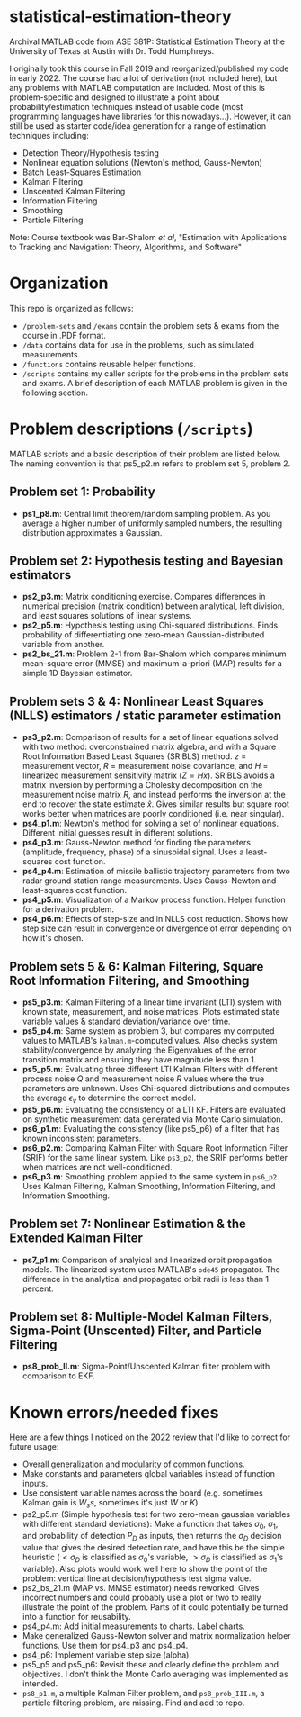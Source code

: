 # statistical-estimation-theory

Archival MATLAB code from ASE 381P: Statistical Estimation Theory at the University of Texas at Austin with Dr. Todd Humphreys.

I originally took this course in Fall 2019 and reorganized/published my code in early 2022. The course had a lot of derivation (not included here), but any problems with MATLAB computation are included. Most of this is problem-specific and designed to illustrate a point about probability/estimation techniques instead of usable code (most programming languages have libraries for this nowadays...). However, it can still be used as starter code/idea generation for a range of estimation techniques including:
- Detection Theory/Hypothesis testing
- Nonlinear equation solutions (Newton's method, Gauss-Newton)
- Batch Least-Squares Estimation
- Kalman Filtering
- Unscented Kalman Filtering
- Information Filtering
- Smoothing
- Particle Filtering

Note: Course textbook was Bar-Shalom *et al*, "Estimation with Applications to Tracking and Navigation: Theory, Algorithms, and Software"

# Organization
This repo is organized as follows:
- `/problem-sets` and `/exams` contain the problem sets & exams from the course in .PDF format.
- `/data` contains data for use in the problems, such as simulated measurements.
- `/functions` contains reusable helper functions.
- `/scripts` contains my caller scripts for the problems in the problem sets and exams. A brief description of each MATLAB problem is given in the following section.

# Problem descriptions (`/scripts`)
MATLAB scripts and a basic description of their problem are listed below. The naming convention is that ps5_p2.m refers to problem set 5, problem 2.

## Problem set 1: Probability
- **ps1_p8.m**: Central limit theorem/random sampling problem. As you average a higher number of uniformly sampled numbers, the resulting distribution approximates a Gaussian.

## Problem set 2: Hypothesis testing and Bayesian estimators
- **ps2_p3.m**: Matrix conditioning exercise. Compares differences in numerical precision (matrix condition) between analytical, left division, and least squares solutions of linear systems.
- **ps2_p5.m**: Hypothesis testing using Chi-squared distributions. Finds probability of differentiating one zero-mean Gaussian-distributed variable from another.
- **ps2_bs_21.m**: Problem 2-1 from Bar-Shalom which compares minimum mean-square error (MMSE) and maximum-a-priori (MAP) results for a simple 1D Bayesian estimator. 

## Problem sets 3 & 4: Nonlinear Least Squares (NLLS) estimators / static parameter estimation 
- **ps3_p2.m**: Comparison of results for a set of linear equations solved with two method: overconstrained matrix algebra, and with a Square Root Information Based Least Squares (SRIBLS) method. $z$ = measurement vector, $R$ = measurement noise covariance, and $H$ = linearized measurement sensitivity matrix ($Z=Hx$). SRIBLS avoids a matrix inversion by performing a Cholesky decomposition on the measurement noise matrix $R$, and instead performs the inversion at the end to recover the state estimate $\hat{x}$. Gives similar results but square root works better when matrices are poorly conditioned (i.e. near singular). 
- **ps4_p1.m**: Newton's method for solving a set of nonlinear equations. Different initial guesses result in different solutions.
- **ps4_p3.m**: Gauss-Newton method for finding the parameters (amplitude, frequency, phase) of a sinusoidal signal. Uses a least-squares cost function.
- **ps4_p4.m**: Estimation of missile ballistic trajectory parameters from two radar ground station range measurements. Uses Gauss-Newton and least-squares cost function.
- **ps4_p5.m**: Visualization of a Markov process function. Helper function for a derivation problem.
- **ps4_p6.m**: Effects of step-size and in NLLS cost reduction. Shows how step size can result in convergence or divergence of error depending on how it's chosen.

## Problem sets 5 & 6: Kalman Filtering, Square Root Information Filtering, and Smoothing
- **ps5_p3.m**: Kalman Filtering of a linear time invariant (LTI) system with known state, measurement, and noise matrices. Plots estimated state variable values & standard deviation/variance over time.
- **ps5_p4.m**: Same system as problem 3, but compares my computed values to MATLAB's `kalman.m`-computed values. Also checks system stability/convergence by analyzing the Eigenvalues of the error transition matrix and ensuring they have magnitude less than 1.
- **ps5_p5.m**: Evaluating three different LTI Kalman Filters with different process noise $Q$ and measurement noise $R$ values where the true parameters are unknown. Uses Chi-squared distributions and computes the average $\epsilon_\nu$ to determine the correct model.
- **ps5_p6.m**: Evaluating the consistency of a LTI KF. Filters are evaluated on synthetic measurement data generated via Monte Carlo simulation.
- **ps6_p1.m**: Evaluating the consistency (like ps5_p6) of a filter that has known inconsistent parameters.
- **ps6_p2.m**: Comparing Kalman Filter with Square Root Information Filter (SRIF) for the same linear system. Like `ps3_p2`, the SRIF performs better when matrices are not well-conditioned.
- **ps6_p3.m**: Smoothing problem applied to the same system in `ps6_p2`. Uses Kalman Filtering, Kalman Smoothing, Information Filtering, and Information Smoothing. 

## Problem set 7: Nonlinear Estimation & the Extended Kalman Filter
- **ps7_p1.m**: Comparison of analyical and linearized orbit propagation models. The linearized system uses MATLAB's `ode45` propagator. The difference  in the analytical and propagated orbit radii is less than 1 percent.

## Problem set 8: Multiple-Model Kalman Filters, Sigma-Point (Unscented) Filter, and Particle Filtering
- **ps8_prob_II.m**: Sigma-Point/Unscented Kalman filter problem with comparison to EKF.

# Known errors/needed fixes

Here are a few things I noticed on the 2022 review that I'd like to correct for future usage:

- Overall generalization and modularity of common functions.
- Make constants and parameters global variables instead of function inputs.
- Use consistent variable names across the board (e.g. sometimes Kalman gain is $W_ss$, sometimes it's just $W$ or $K$)
- ps2_p5.m (Simple hypothesis test for two zero-mean gaussian variables with different standard deviations): Make a function that takes $\sigma_0$, $\sigma_1$, and probability of detection $P_D$ as inputs, then returns the $\sigma_D$ decision value that gives the desired detection rate, and have this be the simple heuristic ($\lt \sigma_D$ is classified as $\sigma_0$'s variable, $\gt \sigma_D$ is classified as $\sigma_1$'s variable). Also plots would work well here to show the point of the problem: vertical line at decision/hypothesis test sigma value.
- ps2_bs_21.m (MAP vs. MMSE estimator) needs reworked. Gives incorrect numbers and could probably use a plot or two to really illustrate the point of the problem. Parts of it could potentially be turned into a function for reusability.
- ps4_p4.m: Add initial measurements to charts. Label charts. 
- Make generalized Gauss-Newton solver and matrix normalization helper functions. Use them for ps4_p3 and ps4_p4.
- ps4_p6: Implement variable step size (alpha).
- ps5_p5 and ps5_p6: Revisit these and clearly define the problem and objectives. I don't think the Monte Carlo averaging was implemented as intended.
- `ps8_p1.m`, a multiple Kalman Filter problem, and `ps8_prob_III.m`, a particle filtering problem, are missing. Find and add to repo.
